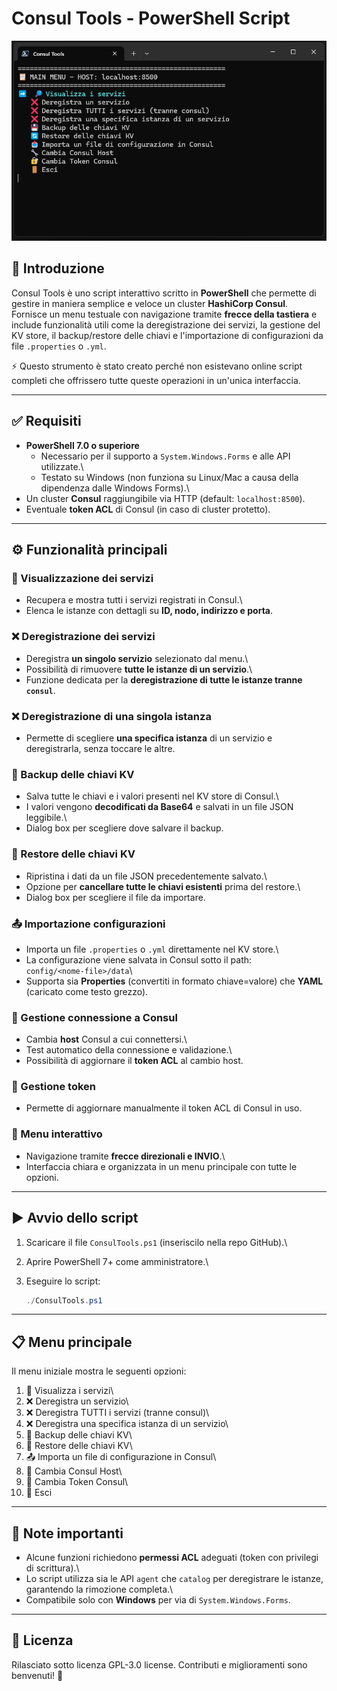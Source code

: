 # Consul Tools - PowerShell Script


![Screenshot Consul Tools](./images/screenshot.png)

## 📖 Introduzione

Consul Tools è uno script interattivo scritto in **PowerShell** che
permette di gestire in maniera semplice e veloce un cluster **HashiCorp
Consul**.\
Fornisce un menu testuale con navigazione tramite **frecce della
tastiera** e include funzionalità utili come la deregistrazione dei
servizi, la gestione del KV store, il backup/restore delle chiavi e
l'importazione di configurazioni da file `.properties` o `.yml`.

⚡ Questo strumento è stato creato perché non esistevano online script
completi che offrissero tutte queste operazioni in un'unica interfaccia.

------------------------------------------------------------------------

## ✅ Requisiti

-   **PowerShell 7.0 o superiore**
    -   Necessario per il supporto a `System.Windows.Forms` e alle API
        utilizzate.\
    -   Testato su Windows (non funziona su Linux/Mac a causa della
        dipendenza dalle Windows Forms).\
-   Un cluster **Consul** raggiungibile via HTTP (default:
    `localhost:8500`).
-   Eventuale **token ACL** di Consul (in caso di cluster protetto).

------------------------------------------------------------------------

## ⚙️ Funzionalità principali

### 🔎 Visualizzazione dei servizi

-   Recupera e mostra tutti i servizi registrati in Consul.\
-   Elenca le istanze con dettagli su **ID, nodo, indirizzo e porta**.

### ❌ Deregistrazione dei servizi

-   Deregistra **un singolo servizio** selezionato dal menu.\
-   Possibilità di rimuovere **tutte le istanze di un servizio**.\
-   Funzione dedicata per la **deregistrazione di tutte le istanze
    tranne `consul`**.

### ❌ Deregistrazione di una singola istanza

-   Permette di scegliere **una specifica istanza** di un servizio e
    deregistrarla, senza toccare le altre.

### 💾 Backup delle chiavi KV

-   Salva tutte le chiavi e i valori presenti nel KV store di Consul.\
-   I valori vengono **decodificati da Base64** e salvati in un file
    JSON leggibile.\
-   Dialog box per scegliere dove salvare il backup.

### 🔄 Restore delle chiavi KV

-   Ripristina i dati da un file JSON precedentemente salvato.\
-   Opzione per **cancellare tutte le chiavi esistenti** prima del
    restore.\
-   Dialog box per scegliere il file da importare.

### 📤 Importazione configurazioni

-   Importa un file `.properties` o `.yml` direttamente nel KV store.\
-   La configurazione viene salvata in Consul sotto il path:\
    `config/<nome-file>/data`\
-   Supporta sia **Properties** (convertiti in formato chiave=valore)
    che **YAML** (caricato come testo grezzo).

### 🔧 Gestione connessione a Consul

-   Cambia **host** Consul a cui connettersi.\
-   Test automatico della connessione e validazione.\
-   Possibilità di aggiornare il **token ACL** al cambio host.

### 🔐 Gestione token

-   Permette di aggiornare manualmente il token ACL di Consul in uso.

### 🚪 Menu interattivo

-   Navigazione tramite **frecce direzionali e INVIO**.\
-   Interfaccia chiara e organizzata in un menu principale con tutte le
    opzioni.

------------------------------------------------------------------------

## ▶️ Avvio dello script

1.  Scaricare il file `ConsulTools.ps1` (inseriscilo nella repo
    GitHub).\

2.  Aprire PowerShell 7+ come amministratore.\

3.  Eseguire lo script:

    ``` powershell
    ./ConsulTools.ps1
    ```

------------------------------------------------------------------------

## 📋 Menu principale

Il menu iniziale mostra le seguenti opzioni:

1.  🔎 Visualizza i servizi\
2.  ❌ Deregistra un servizio\
3.  ❌ Deregistra TUTTI i servizi (tranne consul)\
4.  ❌ Deregistra una specifica istanza di un servizio\
5.  💾 Backup delle chiavi KV\
6.  🔄 Restore delle chiavi KV\
7.  📤 Importa un file di configurazione in Consul\
8.  🔧 Cambia Consul Host\
9.  🔐 Cambia Token Consul\
10. 🚪 Esci

------------------------------------------------------------------------

## 📌 Note importanti

-   Alcune funzioni richiedono **permessi ACL** adeguati (token con
    privilegi di scrittura).\
-   Lo script utilizza sia le API `agent` che `catalog` per deregistrare
    le istanze, garantendo la rimozione completa.\
-   Compatibile solo con **Windows** per via di `System.Windows.Forms`.

------------------------------------------------------------------------

## 📝 Licenza

Rilasciato sotto licenza GPL-3.0 license.
Contributi e miglioramenti sono benvenuti! 🚀
